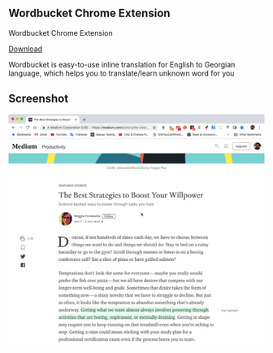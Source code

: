 ## Wordbucket Chrome Extension

Wordbucket Chrome Extension

[Download](https://github.com/vobi-io/extension-wordbucket/releases/)

Wordbucket is easy-to-use inline translation for English to Georgian language, which helps you to translate/learn unknown word for you

## Screenshot

![alt text](./screenshots/example.gif)

